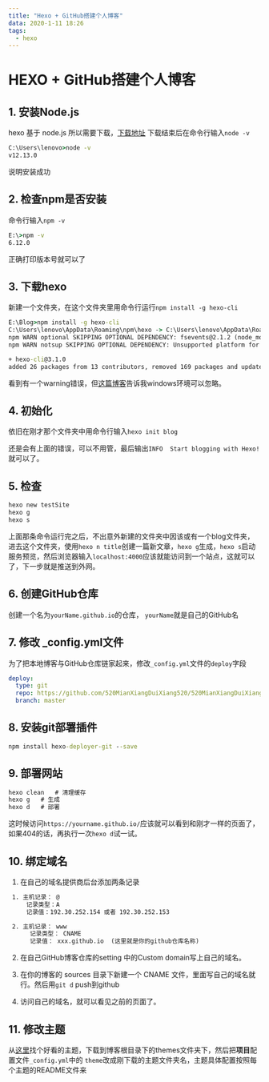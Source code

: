 ```yaml
---
title: "Hexo + GitHub搭建个人博客"
data: 2020-1-11 18:26
tags: 
  - hexo
---
```

# HEXO + GitHub搭建个人博客

## 1. 安装Node.js

hexo 基于 node.js 所以需要下载，[下载地址](https://nodejs.org/en/download/) 下载结束后在命令行输入`node -v`

```cmd
C:\Users\lenovo>node -v
v12.13.0
```

说明安装成功

## 2. 检查npm是否安装

命令行输入`npm -v`

```cmd
E:\>npm -v
6.12.0
```

正确打印版本号就可以了

## 3. 下载hexo

新建一个文件夹，在这个文件夹里用命令行运行`npm install -g hexo-cli`

```cmd
E:\Blog>npm install -g hexo-cli
C:\Users\lenovo\AppData\Roaming\npm\hexo -> C:\Users\lenovo\AppData\Roaming\npm\node_modules\hexo-cli\bin\hexo
npm WARN optional SKIPPING OPTIONAL DEPENDENCY: fsevents@2.1.2 (node_modules\hexo-cli\node_modules\fsevents):
npm WARN notsup SKIPPING OPTIONAL DEPENDENCY: Unsupported platform for fsevents@2.1.2: wanted {"os":"darwin","arch":"any"} (current: {"os":"win32","arch":"x64"})

+ hexo-cli@3.1.0
added 26 packages from 13 contributors, removed 169 packages and updated 34 packages in 467.784s
```

看到有一个warning错误，但[这篇博客](https://blog.csdn.net/u013291076/article/details/84967778)告诉我windows环境可以忽略。

## 4. 初始化

依旧在刚才那个文件夹中用命令行输入`hexo init blog`

还是会有上面的错误，可以不用管，最后输出`INFO  Start blogging with Hexo!`就可以了。

## 5. 检查

```cmd
hexo new testSite
hexo g
hexo s
```

上面那条命令运行完之后，不出意外新建的文件夹中因该或有一个blog文件夹，进去这个文件夹，使用`hexo n title`创建一篇新文章，`hexo g`生成，`hexo s`启动服务预览，然后浏览器输入`localhost:4000`应该就能访问到一个站点，这就可以了，下一步就是推送到外网。

## 6. 创建GitHub仓库

创建一个名为`yourName.github.io`的仓库， `yourName`就是自己的GitHub名

## 7. 修改 _config.yml文件

为了把本地博客与GitHub仓库链家起来，修改`_config.yml`文件的`deploy`字段

```yml
deploy:
  type: git
  repo: https://github.com/520MianXiangDuiXiang520/520MianXiangDuiXiang520.github.io.git
  branch: master
```

## 8. 安装git部署插件

```cmd
npm install hexo-deployer-git --save
```

## 9. 部署网站

```cmd
hexo clean   # 清理缓存
hexo g   # 生成
hexo d   # 部署
```

这时候访问`https://yourname.github.io/`应该就可以看到和刚才一样的页面了，如果404的话，再执行一次`hexo d`试一试。

## 10. 绑定域名

1. 在自己的域名提供商后台添加两条记录

```txt
 1. 主机记录： @
     记录类型：A
     记录值：192.30.252.154 或者 192.30.252.153

 2. 主机记录： www
      记录类型： CNAME
      记录值： xxx.github.io  (这里就是你的github仓库名称)
```

2. 在自己GitHub博客仓库的setting 中的Custom domain写上自己的域名。

3. 在你的博客的 sources 目录下新建一个 CNAME 文件，里面写自己的域名就行。然后用`git d` push到github

4. 访问自己的域名，就可以看见之前的页面了。

## 11. 修改主题

从[这里](https://hexo.io/themes/)找个好看的主题，下载到博客根目录下的themes文件夹下，然后把**项目**配置文件`_config.yml`中的 `theme`改成刚下载的主题文件夹名，主题具体配置按照每个主题的README文件来



